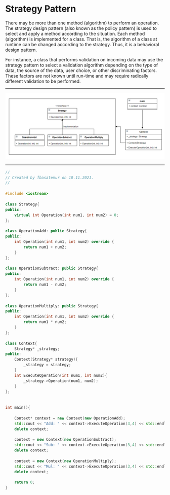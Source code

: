 # Strategy Pattern

There may be more than one method (algorithm) to perform an operation. 
The strategy design pattern (also known as the policy pattern) is used to select and apply a method according to the situation. 
Each method (algorithm) is implemented for a class. 
That is, the algorithm of a class at runtime can be changed according to the strategy. Thus, it is a behavioral design pattern.<br>

For instance, a class that performs validation on incoming data may use the strategy pattern to select a validation algorithm depending on the type of data, the source of the data, user choice, or other discriminating factors. 
These factors are not known until run-time and may require radically different validation to be performed.<br>

---

![strategy](https://github.com/fbasatemur/design_patterns/blob/main/diagrams/beh_strategy.png)

---

```c++
//
// Created by fbasatemur on 10.11.2021.
//

#include <iostream>

class Strategy{
public:
    virtual int Operation(int num1, int num2) = 0;
};

class OperationAdd: public Strategy{
public:
    int Operation(int num1, int num2) override {
        return num1 + num2;
    }
};

class OperationSubtract: public Strategy{
public:
    int Operation(int num1, int num2) override {
        return num1 - num2;
    }
};

class OperationMultiply: public Strategy{
public:
    int Operation(int num1, int num2) override {
        return num1 * num2;
    }
};

class Context{
    Strategy* _strategy;
public:
    Context(Strategy* strategy){
        _strategy = strategy;
    }
    int ExecuteOperation(int num1, int num2){
        _strategy->Operation(num1, num2);
    }
};


int main(){

    Context* context = new Context(new OperationAdd);
    std::cout << "Add: " << context->ExecuteOperation(3,4) << std::endl;
    delete context;

    context = new Context(new OperationSubtract);
    std::cout << "Sub: " << context->ExecuteOperation(3,4) << std::endl;
    delete context;

    context = new Context(new OperationMultiply);
    std::cout << "Mul: " << context->ExecuteOperation(3,4) << std::endl;
    delete context;

    return 0;
}
```